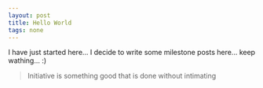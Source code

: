 ```yaml
---
layout: post
title: Hello World
tags: none
---
```


I have just started here...
I decide to write some milestone posts here...
keep wathing... :)

> Initiative is something good that is done without intimating
